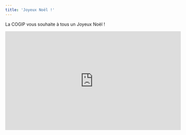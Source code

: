 ```yaml
---
title: 'Joyeux Noël !'
---
```


La COGIP vous souhaite à tous un Joyeux Noël !

<div class="video-responsive">
  <iframe width="560" height="315" src="https://www.youtube.com/embed/1_nBKLJY2Kg" frameborder="0" allow="accelerometer; autoplay; clipboard-write; encrypted-media; gyroscope; picture-in-picture" allowfullscreen/>
</div>
